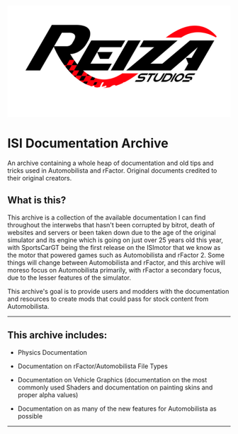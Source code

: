 ![alt text](https://github.com/HigginsonMEDIA88/ISI-Documentation-Archive/blob/main/.github/rdp.png?raw=true)

# ISI Documentation Archive
An archive containing a whole heap of documentation and old tips and tricks used in Automobilista and rFactor. Original documents credited to their original creators.
## What is this?
This archive is a collection of the available documentation I can find throughout the interwebs that hasn't been corrupted by bitrot, death of websites and servers or been taken down due to the age of the original simulator and its engine which is going on just over 25 years old this year, with SportsCarGT being the first release on the ISImotor that we know as the motor that powered games such as Automobilista and rFactor 2. Some things will change between Automobilista and rFactor, and this archive will moreso focus on Automobilista primarily, with rFactor a secondary focus, due to the lesser features of the simulator.

This archive's goal is to provide users and modders with the documentation and resources to create mods that could pass for stock content from Automobilista.
____

## This archive includes:
- Physics Documentation

- Documentation on rFactor/Automobilista File Types

- Documentation on Vehicle Graphics (documentation on the most commonly used Shaders and documentation on painting skins and proper alpha values)

- Documentation on as many of the new features for Automobilista as possible
____